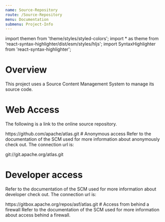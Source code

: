 ```yaml
---
name: Source-Repository
route: /Source-Repository
menu: Documentation
submenu: Project-Info 
---
```


import  themen  from 'theme/styles/styled-colors';
import  * as theme  from 'react-syntax-highlighter/dist/esm/styles/hljs';
import SyntaxHighlighter from 'react-syntax-highlighter';

# Overview

This project uses a Source Content Management System to manage its source code.

# Web Access
The following is a link to the online source repository.

<SyntaxHighlighter wrapLines={true} language="html" style={theme.dark}>
https://github.com/apache/atlas.git
</SyntaxHighlighter>
# Anonymous access
Refer to the documentation of the SCM used for more information about anonymously check out. The connection url is:

git://git.apache.org/atlas.git
# Developer access
Refer to the documentation of the SCM used for more information about developer check out. The connection url is:

<SyntaxHighlighter wrapLines={true} language="html" style={theme.dark}>
https://gitbox.apache.org/repos/asf/atlas.git
</SyntaxHighlighter>
# Access from behind a firewall
Refer to the documentation of the SCM used for more information about access behind a firewall.


